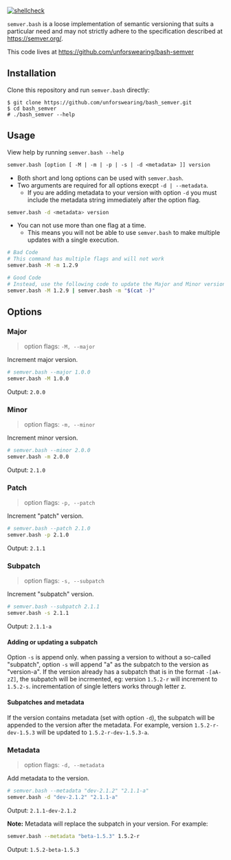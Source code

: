<!-- markdownlint-disable MD041 -->
[![shellcheck](https://github.com/unforswearing/bash-semver/actions/workflows/shellcheck.yml/badge.svg)](https://github.com/unforswearing/bash-semver/actions/workflows/shellcheck.yml)

`semver.bash` is a loose implementation of semantic versioning that suits a particular need and may not strictly adhere to the specification described at https://semver.org/.

This code lives at https://github.com/unforswearing/bash-semver

## Installation

Clone this repository and run `semver.bash` directly:

```shell-session
$ git clone https://github.com/unforswearing/bash_semver.git
$ cd bash_semver
# ./bash_semver --help
```

## Usage

View help by running `semver.bash --help`

```txt
semver.bash [option [ -M | -m | -p | -s | -d <metadata> ]] version
```

* Both short and long options can be used with `semver.bash`. 
* Two arguments are required for all options execpt `-d | --metadata`. 
  * If you are adding metadata to your version with option `-d` you must include the metadata string immediately after the option flag.

```bash
semver.bash -d <metadata> version
```

* You can not use more than one flag at a time. 
  * This means you will not be able to use `semver.bash` to make multiple updates with a single execution. 

```bash
# Bad Code
# This command has multiple flags and will not work
semver.bash -M -m 1.2.9

# Good Code
# Instead, use the following code to update the Major and Minor version
semver.bash -M 1.2.9 | semver.bash -m "$(cat -)"
```

## Options

### Major

> option flags: `-M, --major`

Increment major version.

```bash
# semver.bash --major 1.0.0
semver.bash -M 1.0.0
```

Output: `2.0.0`

### Minor

> option flags: `-m, --minor`

Increment minor version.

```bash
# semver.bash --minor 2.0.0
semver.bash -m 2.0.0
```

Output: `2.1.0`

### Patch 

> option flags: `-p, --patch`

Increment "patch" version.

```bash
# semver.bash --patch 2.1.0
semver.bash -p 2.1.0
```

Output: `2.1.1`

### Subpatch

> option flags: `-s, --subpatch`

Increment "subpatch" version.

```bash
# semver.bash --subpatch 2.1.1
semver.bash -s 2.1.1
```

Output: `2.1.1-a`

<p>

#### Adding or updating a subpatch

Option `-s` is append only. when passing a version to without a so-called "subpatch", option `-s` will append "a" as the subpatch to the version as "version-a". If the version already has a subpatch that is in the format `-[aA-zZ]`, the subpatch will be incrmented, eg: version `1.5.2-r` will increment to `1.5.2-s`. incrementation of single letters works through letter z.

#### Subpatches and metadata

If the version contains metadata (set with option `-d`), the subpatch will be appended to the version after the metadata. For example, version `1.5.2-r-dev-1.5.3` will be updated to `1.5.2-r-dev-1.5.3-a`.

### Metadata

> option flags: `-d, --metadata`

Add metadata to the version.

```bash
# semver.bash --metadata "dev-2.1.2" "2.1.1-a"
semver.bash -d "dev-2.1.2" "2.1.1-a"
```

Output: `2.1.1-dev-2.1.2`

**Note:** Metadata will replace the subpatch in your version. For example:

```bash
semver.bash --metadata "beta-1.5.3" 1.5.2-r
```

Output: `1.5.2-beta-1.5.3`
